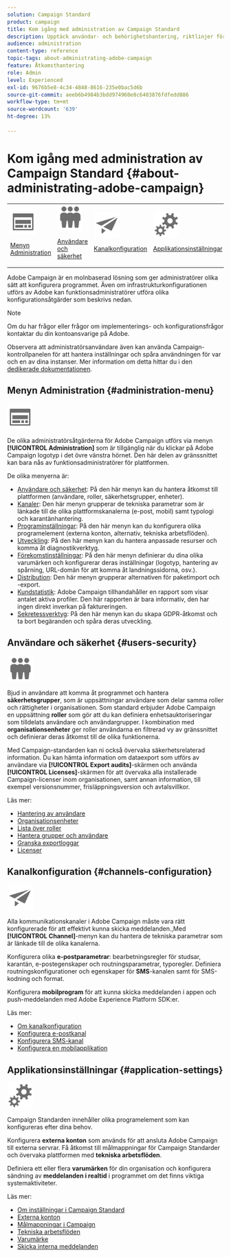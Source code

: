 ```yaml
---
solution: Campaign Standard
product: campaign
title: Kom igång med administration av Campaign Standard
description: Upptäck användar- och behörighetshantering, riktlinjer för övervakning, kanalspecifika konfigurationer och riktlinjer för programinställningar.
audience: administration
content-type: reference
topic-tags: about-administrating-adobe-campaign
feature: Åtkomsthantering
role: Admin
level: Experienced
exl-id: 9676b5e8-4c34-4848-8616-235e0bac5d6b
source-git-commit: aeeb6b4984b3bdd974960e8c6403876fdfedd886
workflow-type: tm+mt
source-wordcount: '639'
ht-degree: 13%

---
```


# Kom igång med administration av Campaign Standard {#about-administrating-adobe-campaign}

<table>
<tr><td><img src="assets/do-not-localize/icon_menu.svg" width="60px"><p><a href="#administration-menu">Menyn Administration</a></p></td>
<td><img src="assets/do-not-localize/icon_users.svg" width="60px"><p><a href="#users-security">Användare och säkerhet</a></p></td>
<td><img src="assets/do-not-localize/icon_channels.svg" width="60px"><p><a href="#channels-configuration">Kanalkonfiguration</a></p></td>
<td><img src="assets/do-not-localize/icon_settings.svg" width="60px"><p><a href="#application-settings">Applikationsinställningar</a></p></td></tr>
</table>

Adobe Campaign är en molnbaserad lösning som ger administratörer olika sätt att konfigurera programmet. Även om infrastrukturkonfigurationen utförs av Adobe kan funktionsadministratörer utföra olika konfigurationsåtgärder som beskrivs nedan.

>[!NOTE]
>
>Om du har frågor eller frågor om implementerings- och konfigurationsfrågor kontaktar du din kontoansvarige på Adobe.

Observera att administratörsanvändare även kan använda Campaign-kontrollpanelen för att hantera inställningar och spåra användningen för var och en av dina instanser. Mer information om detta hittar du i den [dedikerade dokumentationen](https://experienceleague.adobe.com/docs/control-panel/using/control-panel-home.html?lang=sv).

## Menyn Administration {#administration-menu}

<img src="assets/do-not-localize/icon_menu.svg" width="60px">

De olika administratörsåtgärderna för Adobe Campaign utförs via menyn **[!UICONTROL Administration]** som är tillgänglig när du klickar på Adobe Campaign logotyp i det övre vänstra hörnet. Den här delen av gränssnittet kan bara nås av funktionsadministratörer för plattformen.

De olika menyerna är:

* [Användare och säkerhet](../../administration/using/about-access-management.md): På den här menyn kan du hantera åtkomst till plattformen (användare, roller, säkerhetsgrupper, enheter).
* [Kanaler](../../administration/using/about-channel-configuration.md): Den här menyn grupperar de tekniska parametrar som är länkade till de olika plattformskanalerna (e-post, mobil) samt typologi och karantänhantering.
* [Programinställningar](../../administration/using/external-accounts.md): På den här menyn kan du konfigurera olika programelement (externa konton, alternativ, tekniska arbetsflöden).
* [Utveckling](../../developing/using/data-model-concepts.md): På den här menyn kan du hantera anpassade resurser och komma åt diagnostikverktyg.
* [Förekomstinställningar](../../administration/using/branding.md): På den här menyn definierar du dina olika varumärken och konfigurerar deras inställningar (logotyp, hantering av spårning, URL-domän för att komma åt landningssidorna, osv.).
* [Distribution](../../automating/using/managing-packages.md): Den här menyn grupperar alternativen för paketimport och -export.
* [Kundstatistik](../../audiences/using/active-profiles.md): Adobe Campaign tillhandahåller en rapport som visar antalet aktiva profiler. Den här rapporten är bara informativ, den har ingen direkt inverkan på faktureringen.
* [Sekretessverktyg](../../start/using/privacy-management.md): På den här menyn kan du skapa GDPR-åtkomst och ta bort begäranden och spåra deras utveckling.

## Användare och säkerhet {#users-security}

<img src="assets/do-not-localize/icon_users.svg"  width="60px">

Bjud in användare att komma åt programmet och hantera **säkerhetsgrupper**, som är uppsättningar användare som delar samma roller och rättigheter i organisationen. Som standard erbjuder Adobe Campaign en uppsättning **roller** som gör att du kan definiera enhetsauktoriseringar som tilldelats användare och användargrupper. I kombination med **organisationsenheter** ger roller användarna en filtrerad vy av gränssnittet och definierar deras åtkomst till de olika funktionerna.

Med Campaign-standarden kan ni också övervaka säkerhetsrelaterad information. Du kan hämta information om dataexport som utförs av användare via **[!UICONTROL Export audits]**-skärmen och använda **[!UICONTROL Licenses]**-skärmen för att övervaka alla installerade Campaign-licenser inom organisationen, samt annan information, till exempel versionsnummer, frisläppningsversion och avtalsvillkor.

Läs mer:

* [Hantering av användare](../../administration/using/users-management.md)
* [Organisationsenheter](../../administration/using/organizational-units.md)
* [Lista över roller](../../administration/using/list-of-roles.md)
* [Hantera grupper och användare](../../administration/using/managing-groups-and-users.md)
* [Granska exportloggar](../../administration/using/auditing-export-logs.md)
* [Licenser](../../administration/using/licenses.md)

## Kanalkonfiguration {#channels-configuration}

<img src="assets/do-not-localize/icon_channels.svg" width="60px">

Alla kommunikationskanaler i Adobe Campaign måste vara rätt konfigurerade för att effektivt kunna skicka meddelanden.,Med **[!UICONTROL Channel]**-menyn kan du hantera de tekniska parametrar som är länkade till de olika kanalerna.

Konfigurera olika **e-postparametrar**: bearbetningsregler för studsar, karantän, e-postegenskaper och routningsparametrar, typoregler. Definiera routningskonfigurationer och egenskaper för **SMS**-kanalen samt för SMS-kodning och format.

Konfigurera **mobilprogram** för att kunna skicka meddelanden i appen och push-meddelanden med Adobe Experience Platform SDK:er.

Läs mer:

* [Om kanalkonfiguration](../../administration/using/about-channel-configuration.md)
* [Konfigurera e-postkanal](../../administration/using/configuring-email-channel.md)
* [Konfigurera SMS-kanal](../../administration/using/configuring-sms-channel.md)
* [Konfigurera en mobilapplikation](../../administration/using/configuring-a-mobile-application.md)

## Applikationsinställningar {#application-settings}

<img src="assets/do-not-localize/icon_settings.svg" width="60px">

Campaign Standarden innehåller olika programelement som kan konfigureras efter dina behov.

Konfigurera **externa konton** som används för att ansluta Adobe Campaign till externa servrar. Få åtkomst till målmappningar för Campaign Standarder och övervaka plattformen med **tekniska arbetsflöden**.

Definiera ett eller flera **varumärken** för din organisation och konfigurera sändning av **meddelanden i realtid** i programmet om det finns viktiga systemaktiviteter.

Läs mer:

* [Om inställningar i Campaign Standard](../../administration/using/about-campaign-standard-settings.md)
* [Externa konton](../../administration/using/external-accounts.md)
* [Målmappningar i Campaign](../../administration/using/target-mappings-in-campaign.md)
* [Tekniska arbetsflöden](../../administration/using/technical-workflows.md)
* [Varumärke](../../administration/using/branding.md)
* [Skicka interna meddelanden](../../administration/using/sending-internal-notifications.md)
